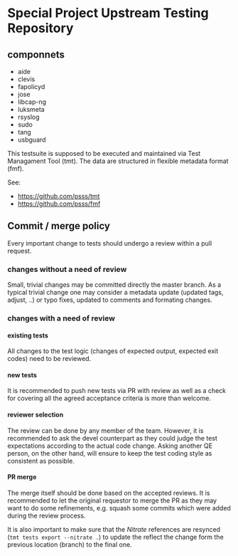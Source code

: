 # Special Project Upstream Testing Repository

## componnets
* aide
* clevis
* fapolicyd
* jose
* libcap-ng
* luksmeta
* rsyslog
* sudo
* tang
* usbguard

This testsuite is supposed to be executed and maintained via Test Managament Tool (tmt).
The data are structured in flexible metadata format (fmf).

See:
* https://github.com/psss/tmt
* https://github.com/psss/fmf

## Commit / merge policy

Every important change to tests should undergo a review within a pull request.

### changes without a need of review
Small, trivial changes may be committed directly the master branch.
As a typical trivial change one may consider a metadata update (updated tags, adjust, ..)
or typo fixes, updated to comments and formating changes.

### changes with a need of review
#### existing tests
All changes to the test logic (changes of expected output, expected exit codes) need to be reviewed.

#### new tests
It is recommended to push new tests via PR with review as well as a check for covering all the agreed acceptance criteria is more than welcome.

#### reviewer selection
The review can be done by any member of the team. However, it is recommended to ask the devel counterpart as they could judge the test expectations according to the actual code change. Asking another QE person, on the other hand, will ensure to keep the test coding style as consistent as possible.

#### PR merge
The merge itself should be done based on the accepted reviews. It is recommended to let the original requestor to merge the PR as they may want to do some refinements, e.g. squash some commits which were added during the review process.

It is also important to make sure that the _Nitrate_ references are resynced (`tmt tests export --nitrate .`) to update the reflect the change form the previous location (branch) to the final one.
